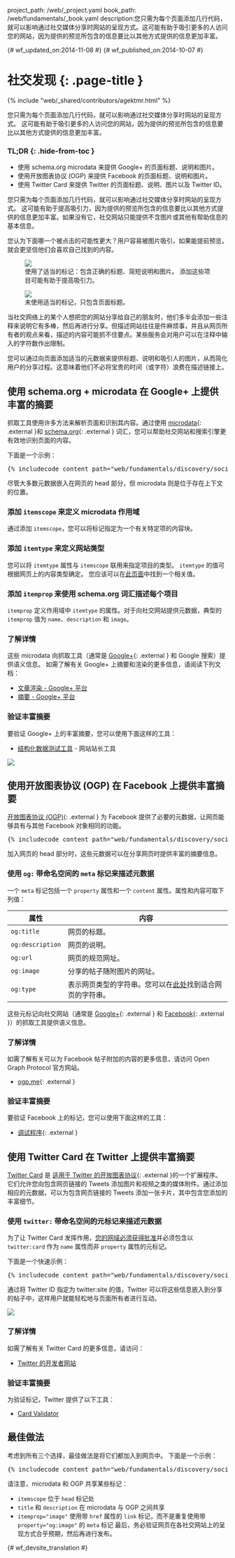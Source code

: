 project_path: /web/_project.yaml
book_path: /web/fundamentals/_book.yaml
description:您只需为每个页面添加几行代码，就可以影响通过社交媒体分享时网站的呈现方式。这可能有助于吸引更多的人访问您的网站，因为提供的预览所包含的信息要比以其他方式提供的信息更加丰富。

{# wf_updated_on:2014-11-08 #}
{# wf_published_on:2014-10-07 #}

# 社交发现 {: .page-title }

{% include "web/_shared/contributors/agektmr.html" %}

您只需为每个页面添加几行代码，就可以影响通过社交媒体分享时网站的呈现方式。
这可能有助于吸引更多的人访问您的网站，因为提供的预览所包含的信息要比以其他方式提供的信息更加丰富。




### TL;DR {: .hide-from-toc }
- 使用 schema.org microdata 来提供 Google+ 的页面标题、说明和图片。
- 使用开放图表协议 (OGP) 来提供 Facebook 的页面标题、说明和图片。
- 使用 Twitter Card 来提供 Twitter 的页面标题、说明、图片以及 Twitter ID。

您只需为每个页面添加几行代码，就可以影响通过社交媒体分享时网站的呈现方式。
这可能有助于提高吸引力，因为提供的预览所包含的信息要比以其他方式提供的信息更加丰富。如果没有它，社交网站只能提供不含图片或其他有帮助信息的基本信息。


 

您认为下面哪一个被点击的可能性更大？用户容易被图片吸引，如果能提前预览，就会更坚信他们会喜欢自己找到的内容。



<div class="attempt-left">
  <figure>
    <img src="imgs/gplus-snippet-2.png" srcset="imgs/gplus-snippet-2.png 1x,
      imgs/gplus-snippet-2-2x.png 2x" />
    <figcaption class="success">
      使用了适当的标记：包含正确的标题、简短说明和图片。
添加这些项目可能有助于提高吸引力。</figcaption>


  </figure>
</div>
<div class="attempt-right">
  <figure>
    <img src="imgs/gplus-snippet-1.png" srcset="imgs/gplus-snippet-1.png 1x,
      imgs/gplus-snippet-1-2x.png 2x" />
    <figcaption class="warning">
      未使用适当的标记，只包含页面标题。</figcaption>


  </figure>
</div>

<div style="clear:both;"></div>

当社交网络上的某个人想把您的网站分享给自己的朋友时，他们多半会添加一些注释来说明它有多棒，然后再进行分享。但描述网站往往是件麻烦事，并且从网页所有者的观点来看，描述的内容可能抓不住要点。某些服务会对用户可以在注释中输入的字符数作出限制。


您可以通过向页面添加适当的元数据来提供标题、说明和吸引人的图片，从而简化用户的分享过程。这意味着他们不必将宝贵的时间（或字符）浪费在描述链接上。


## 使用 schema.org + microdata 在 Google+ 上提供丰富的摘要

抓取工具使用许多方法来解析页面和识别其内容。通过使用 [microdata](http://www.w3.org/TR/microdata/){: .external }和 [schema.org](https://schema.org/){: .external } 词汇，您可以帮助社交网站和搜索引擎更有效地识别页面的内容。




下面是一个示例：

<pre class="prettyprint">
{% includecode content_path="web/fundamentals/discovery/social-discovery/_code/social-sites.html" region_tag="microdata" adjust_indentation="auto" %}
</pre>

尽管大多数元数据嵌入在网页的 head 部分，但 microdata 则是位于存在上下文的位置。


### 添加 `itemscope` 来定义 microdata 作用域
通过添加 `itemscope`，您可以将标记指定为一个有关特定项的内容块。


### 添加 `itemtype` 来定义网站类型
您可以将 `itemtype` 属性与 `itemscope` 联用来指定项目的类型。
`itemtype` 的值可根据网页上的内容类型确定。
您应该可以在[此页面](https://schema.org/docs/full.html)中找到一个相关值。


### 添加 `itemprop` 来使用 schema.org 词汇描述每个项目
`itemprop` 定义作用域中 `itemtype` 的属性。对于向社交网站提供元数据，典型的 `itemprop` 值为 `name`、`description` 和 `image`。



### 了解详情
这些 microdata 向抓取工具（通常是 [Google+](https://plus.google.com/){: .external } 和 Google 搜索）提供语义信息。
如需了解有关 Google+ 上摘要和渲染的更多信息，请阅读下列文档：


* [文章渲染 - Google+ 平台](/+/web/snippet/article-rendering)
* [摘要 - Google+ 平台](/+/web/snippet/)

### 验证丰富摘要
要验证 Google+ 上的丰富摘要，您可以使用下面这样的工具：

* [结构化数据测试工具](https://www.google.com/webmasters/tools/richsnippets) - 网站站长工具  

<img src="imgs/webmaster-tools.png" srcset="imgs/webmaster-tools.png 1x, imgs/webmaster-tools-2x.png 2x" />

## 使用开放图表协议 (OGP) 在 Facebook 上提供丰富摘要

[开放图表协议 (OGP)](http://ogp.me/){: .external } 为 Facebook 提供了必要的元数据，让网页能够具有与其他 Facebook 对象相同的功能。



<pre class="prettyprint">
{% includecode content_path="web/fundamentals/discovery/social-discovery/_code/social-sites.html" region_tag="ogp" adjust_indentation="auto" %}
</pre>

加入网页的 head 部分时，这些元数据可以在分享网页时提供丰富的摘要信息。


### 使用 `og:` 带命名空间的 `meta` 标记来描述元数据
一个 `meta` 标记包括一个 `property` 属性和一个 `content` 属性。属性和内容可取下列值：


<table>
  <thead>
    <tr>
      <th data-th="Property">属性</th>
      <th data-th="Content">内容</th>
    </tr>
  </thead>
  <tbody>
    <tr>
      <td data-th="Property"><code>og:title</code></td>
      <td data-th="Content">网页的标题。</td>
    </tr>
    <tr>
      <td data-th="Property"><code>og:description</code></td>
      <td data-th="Content">网页的说明。</td>
    </tr>
    <tr>
      <td data-th="Property"><code>og:url</code></td>
      <td data-th="Content">网页的规范网址。</td>
    </tr>
    <tr>
      <td data-th="Property"><code>og:image</code></td>
      <td data-th="Content">分享的帖子随附图片的网址。</td>
    </tr>
    <tr>
      <td data-th="Property"><code>og:type</code></td>
      <td data-th="Content">表示网页类型的字符串。您可以在<a href="https://developers.facebook.com/docs/reference/opengraph/">此处</a>找到适合网页的字符串。</td>
    </tr>
  </tbody>
</table>

这些元标记向社交网站（通常是 [Google+](https://plus.google.com/){: .external } 和 [Facebook](https://www.facebook.com/){: .external }）的抓取工具提供语义信息。



### 了解详情
如需了解有关可以为 Facebook 帖子附加的内容的更多信息，请访问  Open Graph Protocol 官方网站。


* [ogp.me](http://ogp.me/){: .external }

### 验证丰富摘要
要验证 Facebook 上的标记，您可以使用下面这样的工具：

* [调试程序](https://developers.facebook.com/tools/debug/){: .external }

## 使用 Twitter Card 在 Twitter 上提供丰富摘要
[Twitter Card](https://dev.twitter.com/docs/cards) 是 [适用于 Twitter 的开放图表协议](https://twitter.com/){: .external }的一个扩展程序。
它们允许您向包含网页链接的 Tweets 添加图片和视频之类的媒体附件。通过添加相应的元数据，可以为包含网页链接的 Tweets 添加一张卡片，其中包含您添加的丰富细节。


### 使用 `twitter:` 带命名空间的元标记来描述元数据
为了让 Twitter Card 发挥作用，[您的网域必须获得批准](https://cards-dev.twitter.com/validator)并必须包含以 `twitter:card` 作为 `name` 属性而非 `property` 属性的元标记。


下面是一个快速示例：



  


<pre class="prettyprint">
{% includecode content_path="web/fundamentals/discovery/social-discovery/_code/social-sites.html" region_tag="twitter" adjust_indentation="auto" %}
</pre>

通过将 Twitter ID 指定为 twitter:site 的值，Twitter 可以将这些信息嵌入到分享的帖子中，这样用户就能轻松地与页面所有者进行互动。



<img src="imgs/twitter-card.png" srcset="imgs/twitter-card.png 1x, imgs/twitter-card-2x.png 2x" />

### 了解详情
如需了解有关 Twitter Card 的更多信息，请访问：

* [Twitter 的开发者网站](https://dev.twitter.com/docs/cards)

### 验证丰富摘要
为验证标记，Twitter 提供了以下工具：

* [Card Validator](https://cards-dev.twitter.com/validator)

## 最佳做法
考虑到所有三个选择，最佳做法是将它们都加入到网页中。
下面是一个示例：

<pre class="prettyprint">
{% includecode content_path="web/fundamentals/discovery/social-discovery/_code/social-sites2.html" region_tag="best_practice" adjust_indentation="auto" %}
</pre>

请注意，microdata 和 OGP 共享某些标记：

* `itemscope` 位于 `head` 标记处
* `title` 和 `description` 在 microdata 与 OGP 之间共享
* `itemprop="image"` 使用带 `href` 属性的 `link` 标记，而不是重复使用带 `property="og:image"` 的 `meta` 标记
最后，务必验证网页在各社交网站上的呈现方式合乎预期，然后再进行发布。
  





{# wf_devsite_translation #}
